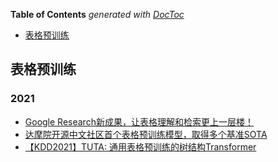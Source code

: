 <!-- START doctoc generated TOC please keep comment here to allow auto update -->
<!-- DON'T EDIT THIS SECTION, INSTEAD RE-RUN doctoc TO UPDATE -->
**Table of Contents**  *generated with [DocToc](https://github.com/thlorenz/doctoc)*

- [表格预训练](#%E8%A1%A8%E6%A0%BC%E9%A2%84%E8%AE%AD%E7%BB%83)

<!-- END doctoc generated TOC please keep comment here to allow auto update -->



## 表格预训练
### 2021 
- [Google Research新成果，让表格理解和检索更上一层楼！](https://zhuanlan.zhihu.com/p/414953224)
- [达摩院开源中文社区首个表格预训练模型，取得多个基准SOTA](https://mp.weixin.qq.com/s/DxOVCvo-TQ2Cm77ng_ZULQ)
- [【KDD2021】TUTA: 通用表格预训练的树结构Transformer](https://mp.weixin.qq.com/s/sCIxfJOLQEzQSU4vxKr31g)